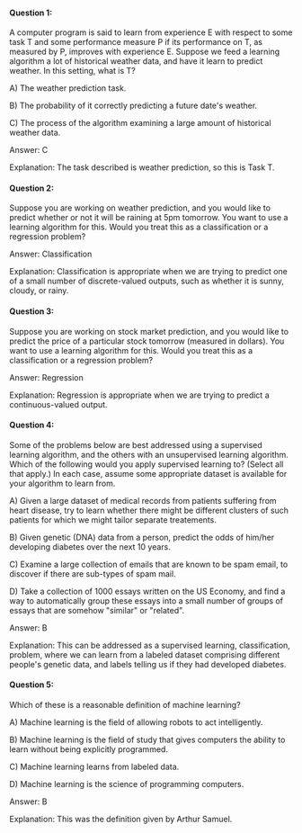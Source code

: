 #### Question 1:

A computer program is said to learn from experience E with 
respect to some task T and some performance measure P if its
performance on T, as measured by P, improves with experience E.
Suppose we feed a learning algorithm a lot of historical weather
data, and have it learn to predict weather. In this setting, what is T?

A) The weather prediction task.

B) The probability of it correctly predicting a future date's weather.

C) The process of the algorithm examining a large amount of historical weather data.

Answer: C 

Explanation: The task described is weather prediction, so this is Task T.

#### Question 2:

Suppose you are working on weather prediction, and you would like to predict whether or not it will be raining at 5pm tomorrow. You want to use a learning algorithm for this. Would you treat this as a classification or a regression problem?

Answer: Classification

Explanation: Classification is appropriate when we are trying to predict one of a small number of discrete-valued outputs, such as whether it is sunny, cloudy, or rainy. 

#### Question 3:

Suppose you are working on stock market prediction, and you would like to predict the price of a particular stock tomorrow (measured in dollars). You want to use a learning algorithm for this. Would you treat this as a classification or a regression problem?

Answer: Regression

Explanation: Regression is appropriate when we are trying to predict a continuous-valued output.

#### Question 4: 

Some of the problems below are best addressed using a supervised learning algorithm, and the others with an unsupervised learning algorithm. Which of the following would you apply supervised learning to? (Select all that apply.) In each case, assume some appropriate dataset is available for your algorithm to learn from.

A) Given a large dataset of medical records from patients suffering from heart disease, try to learn whether there might be different clusters of such patients for which we might tailor separate treatements.

B) Given genetic (DNA) data from a person, predict the odds of him/her developing diabetes over the next 10 years.

C) Examine a large collection of emails that are known to be spam email, to discover if there are sub-types of spam mail.

D) Take a collection of 1000 essays written on the US Economy, and find a way to automatically group these essays into a small number of groups of essays that are somehow "similar" or "related".

Answer: B

Explanation: This can be addressed as a supervised learning, classification, problem, where we can learn from a labeled dataset comprising different people's genetic data, and labels telling us if they had developed diabetes.

#### Question 5:

Which of these is a reasonable definition of machine learning?

A) Machine learning is the field of allowing robots to act intelligently.

B) Machine learning is the field of study that gives computers the ability to learn without being explicitly programmed.

C) Machine learning learns from labeled data.

D) Machine learning is the science of programming computers.

Answer: B

Explanation: This was the definition given by Arthur Samuel.
